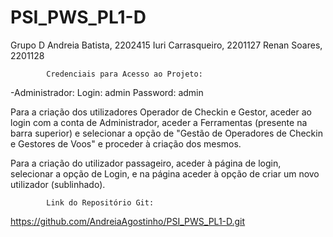 # PSI_PWS_PL1-D

Grupo D
Andreia Batista, 2202415
Iuri Carrasqueiro, 2201127
Renan Soares, 2201128



			Credenciais para Acesso ao Projeto:
  -Administrador:
Login: admin
Password: admin

Para a criação dos utilizadores Operador de Checkin e Gestor, aceder ao login 
com a conta de Administrador, aceder a Ferramentas (presente na barra superior)
e selecionar a opção de "Gestão de Operadores de Checkin e Gestores de Voos" e proceder à criação dos mesmos.

Para a criação do utilizador passageiro, aceder à página de login, selecionar a opção de Login, e na página aceder à opção de criar um novo
utilizador (sublinhado).




			Link do Repositório Git: 

https://github.com/AndreiaAgostinho/PSI_PWS_PL1-D.git